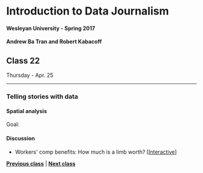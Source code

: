 # Introduction to Data Journalism
  
#### Wesleyan University - Spring 2017
  
**Andrew Ba Tran and Robert Kabacoff**
  
## Class 22
Thursday - Apr. 25
                             
----
                             
### Telling stories with data
                             
#### Spatial analysis
                             
Goal: 
                             
#### Discussion

    
* Workers' comp benefits: How much is a limb worth? [[Interactive](http://projects.propublica.org/graphics/workers-compensation-benefits-by-limb)]
                                 
                   
**[Previous class](class21.md)** | **[Next class](class23.md)**
